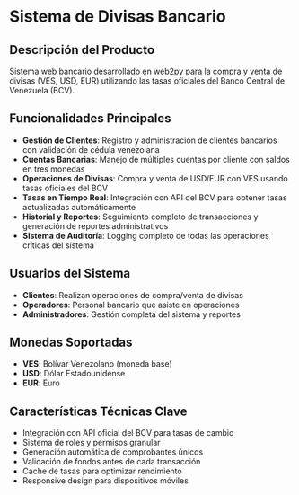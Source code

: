 # Sistema de Divisas Bancario

## Descripción del Producto

Sistema web bancario desarrollado en web2py para la compra y venta de divisas (VES, USD, EUR) utilizando las tasas oficiales del Banco Central de Venezuela (BCV). 

## Funcionalidades Principales

- **Gestión de Clientes**: Registro y administración de clientes bancarios con validación de cédula venezolana
- **Cuentas Bancarias**: Manejo de múltiples cuentas por cliente con saldos en tres monedas
- **Operaciones de Divisas**: Compra y venta de USD/EUR con VES usando tasas oficiales del BCV
- **Tasas en Tiempo Real**: Integración con API del BCV para obtener tasas actualizadas automáticamente
- **Historial y Reportes**: Seguimiento completo de transacciones y generación de reportes administrativos
- **Sistema de Auditoría**: Logging completo de todas las operaciones críticas del sistema

## Usuarios del Sistema

- **Clientes**: Realizan operaciones de compra/venta de divisas
- **Operadores**: Personal bancario que asiste en operaciones
- **Administradores**: Gestión completa del sistema y reportes

## Monedas Soportadas

- **VES**: Bolívar Venezolano (moneda base)
- **USD**: Dólar Estadounidense
- **EUR**: Euro

## Características Técnicas Clave

- Integración con API oficial del BCV para tasas de cambio
- Sistema de roles y permisos granular
- Generación automática de comprobantes únicos
- Validación de fondos antes de cada transacción
- Cache de tasas para optimizar rendimiento
- Responsive design para dispositivos móviles